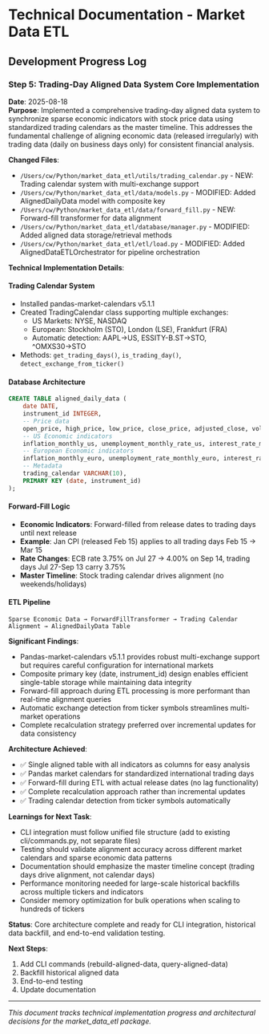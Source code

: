 # Technical Documentation - Market Data ETL

## Development Progress Log

### Step 5: Trading-Day Aligned Data System Core Implementation

**Date**: 2025-08-18  
**Purpose**: Implemented a comprehensive trading-day aligned data system to synchronize sparse economic indicators with stock price data using standardized trading calendars as the master timeline. This addresses the fundamental challenge of aligning economic data (released irregularly) with trading data (daily on business days only) for consistent financial analysis.

**Changed Files**:
- `/Users/cw/Python/market_data_etl/utils/trading_calendar.py` - NEW: Trading calendar system with multi-exchange support
- `/Users/cw/Python/market_data_etl/data/models.py` - MODIFIED: Added AlignedDailyData model with composite key
- `/Users/cw/Python/market_data_etl/data/forward_fill.py` - NEW: Forward-fill transformer for data alignment
- `/Users/cw/Python/market_data_etl/database/manager.py` - MODIFIED: Added aligned data storage/retrieval methods
- `/Users/cw/Python/market_data_etl/etl/load.py` - MODIFIED: Added AlignedDataETLOrchestrator for pipeline orchestration

**Technical Implementation Details**:

#### Trading Calendar System
- Installed pandas-market-calendars v5.1.1
- Created TradingCalendar class supporting multiple exchanges:
  - US Markets: NYSE, NASDAQ
  - European: Stockholm (STO), London (LSE), Frankfurt (FRA)
  - Automatic detection: AAPL→US, ESSITY-B.ST→STO, ^OMXS30→STO
- Methods: `get_trading_days()`, `is_trading_day()`, `detect_exchange_from_ticker()`

#### Database Architecture
```sql
CREATE TABLE aligned_daily_data (
    date DATE,
    instrument_id INTEGER,
    -- Price data
    open_price, high_price, low_price, close_price, adjusted_close, volume,
    -- US Economic indicators
    inflation_monthly_us, unemployment_monthly_rate_us, interest_rate_monthly_us,
    -- European Economic indicators  
    inflation_monthly_euro, unemployment_rate_monthly_euro, interest_rate_change_day_euro,
    -- Metadata
    trading_calendar VARCHAR(10),
    PRIMARY KEY (date, instrument_id)
);
```

#### Forward-Fill Logic
- **Economic Indicators**: Forward-filled from release dates to trading days until next release
- **Example**: Jan CPI (released Feb 15) applies to all trading days Feb 15 → Mar 15
- **Rate Changes**: ECB rate 3.75% on Jul 27 → 4.00% on Sep 14, trading days Jul 27-Sep 13 carry 3.75%
- **Master Timeline**: Stock trading calendar drives alignment (no weekends/holidays)

#### ETL Pipeline
```
Sparse Economic Data → ForwardFillTransformer → Trading Calendar Alignment → AlignedDailyData Table
```

**Significant Findings**: 
- Pandas-market-calendars v5.1.1 provides robust multi-exchange support but requires careful configuration for international markets
- Composite primary key (date, instrument_id) design enables efficient single-table storage while maintaining data integrity
- Forward-fill approach during ETL processing is more performant than real-time alignment queries
- Automatic exchange detection from ticker symbols streamlines multi-market operations
- Complete recalculation strategy preferred over incremental updates for data consistency

**Architecture Achieved**:
- ✅ Single aligned table with all indicators as columns for easy analysis
- ✅ Pandas market calendars for standardized international trading days  
- ✅ Forward-fill during ETL with actual release dates (no lag functionality)
- ✅ Complete recalculation approach rather than incremental updates
- ✅ Trading calendar detection from ticker symbols automatically

**Learnings for Next Task**:
- CLI integration must follow unified file structure (add to existing cli/commands.py, not separate files)
- Testing should validate alignment accuracy across different market calendars and sparse economic data patterns  
- Documentation should emphasize the master timeline concept (trading days drive alignment, not calendar days)
- Performance monitoring needed for large-scale historical backfills across multiple tickers and indicators
- Consider memory optimization for bulk operations when scaling to hundreds of tickers

**Status**: Core architecture complete and ready for CLI integration, historical data backfill, and end-to-end validation testing.

**Next Steps**:
1. Add CLI commands (rebuild-aligned-data, query-aligned-data)
2. Backfill historical aligned data 
3. End-to-end testing
4. Update documentation

---

*This document tracks technical implementation progress and architectural decisions for the market_data_etl package.*